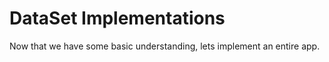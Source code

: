 # DataSet Implementations

Now that we have some basic understanding, lets implement an entire app.
